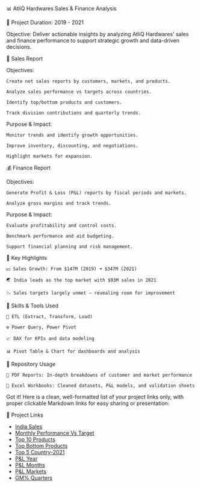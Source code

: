 📊 AtliQ Hardwares Sales & Finance Analysis


📅 Project Duration: 2019 - 2021

Objective: Deliver actionable insights by analyzing AtliQ Hardwares' sales and finance performance to support strategic growth and data-driven decisions.

🛒 Sales Report

Objectives:

    Create net sales reports by customers, markets, and products.

    Analyze sales performance vs targets across countries.

    Identify top/bottom products and customers.

    Track division contributions and quarterly trends.

Purpose & Impact:

    Monitor trends and identify growth opportunities.

    Improve inventory, discounting, and negotiations.

    Highlight markets for expansion.

💰 Finance Report


Objectives:
 
    Generate Profit & Loss (P&L) reports by fiscal periods and markets.

    Analyze gross margins and track trends.

Purpose & Impact:

    Evaluate profitability and control costs.

    Benchmark performance and aid budgeting.

    Support financial planning and risk management.

📌 Key Highlights

    💵 Sales Growth: From $147M (2019) ➜ $347M (2021)

    🌏 India leads as the top market with $93M sales in 2021

    📉 Sales targets largely unmet — revealing room for improvement


🧰 Skills & Tools Used
        
    🔄 ETL (Extract, Transform, Load)

    ⚙️ Power Query, Power Pivot

    📈 DAX for KPIs and data modeling

    📊 Pivot Table & Chart for dashboards and analysis
    
📁 Repository Usage

    📄 PDF Reports: In-depth breakdowns of customer and market performance

    📂 Excel Workbooks: Cleaned datasets, P&L models, and validation sheets

Got it! Here is a clean, well-formatted list of your project links only, with proper clickable Markdown links for easy sharing or presentation:

🔗 Project Links

- [India Sales](https://github.com/Souvikda2103/Sales_Finance-Report/blob/main/India_Sales.pdf)  
- [Monthly Performance Vs Target](https://github.com/Souvikda2103/Sales_Finance-Report/blob/main/Monthly%20Performance%20Vs%20Target.pdf)  
- [Top 10 Products](https://github.com/Souvikda2103/Sales_Finance-Report/blob/main/Top%2010%20Products.pdf)  
- [Top Bottom Products](https://github.com/Souvikda2103/Sales_Finance-Report/blob/main/Top_Bottom_Products.pdf)  
- [Top 5 Country-2021](https://github.com/Souvikda2103/Sales_Finance-Report/blob/main/Top%205%20Country-2021.pdf)  
- [P&L Year](https://github.com/Souvikda2103/Sales_Finance-Report/blob/main/P%26L%20Year.pdf)  
- [P&L Months](https://github.com/Souvikda2103/Sales_Finance-Report/blob/main/P%26L%20Months.pdf)  
- [P&L Markets](https://github.com/Souvikda2103/Sales_Finance-Report/blob/main/P%26L%20Months.pdf)  
- [GM% Quarters](https://github.com/Souvikda2103/Sales_Finance-Report/blob/main/GM%25_Quarters.pdf)  



